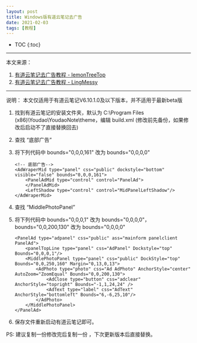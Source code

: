 ```yaml
---
layout: post
title: Windows版有道云笔记去广告
date: 2021-02-03
tags: [教程]
---
```


* TOC
{:toc}

---

本文来源：
1. [有道云笔记去广告教程 - lemonTreeTop](https://www.jianshu.com/p/2b26f571be9a)
2. [有道云笔记去广告教程 - LingMessy](https://blog.csdn.net/weixin_44823747/article/details/108552973)

---

说明： 本文仅适用于有道云笔记V6.10.1.0及以下版本，并不适用于最新beta版

1. 找到有道云笔记的安装文件夹，默认为 C:\Program Files (x86)\Youdao\YoudaoNote\theme，编辑 build.xml (修改前先备份，如果修改后启动不了直接替换回去)

2. 查找 “底部广告”

3. 将下列代码中 bounds="0,0,0,161" 改为 bounds="0,0,0,0"

    ```
    <!-- 底部广告-->
    <AdWraperMid type="panel" css="public" dockstyle="bottom" visible="false" bounds="0,0,0,161">
        <PanelAdMid type="control" control="PanelAd">
        </PanelAdMid>
        <LeftShadow type="control" control="MidPanelLeftShadow"/>
    </AdWraperMid>
    ```

4. 查找 “MiddlePhotoPanel”

5.  将下列代码中 bounds="0,0,0,1" 改为 bounds="0,0,0,0"，bounds="0,0,200,130" 改为 bounds="0,0,0,0"

    ```
    <PanelAd type="adpanel" css="public" ass="mainform panelclient PanelAd">
        <panelTopLine type="panel" css="AdPanel" Dockstyle="top" Bounds="0,0,0,1"/>
        <MiddlePhotoPanel type="panel" css="public" DockStyle="top" Bounds="0,0,250,160" Margin="0,13,0,13">
            <AdPhoto type="photo" css="Ad AdPhoto" AnchorStyle="center" AutoZoom="ZoomEqual" Bounds="0,0,200,130">
                <AdClose type="button" css="adclear" AnchorStyle="topright" Bounds="-1,1,24,24" />
                <AdText type="label" css="AdText" AnchorStyle="bottomleft" Bounds="6,-6,25,10"/>
            </AdPhoto>
        </MiddlePhotoPanel>
    </PanelAd>
    ```

6. 保存文件重新启动有道云笔记即可。

PS: 建议复制一份修改完后复制一份 ，下次更新版本后直接替换。